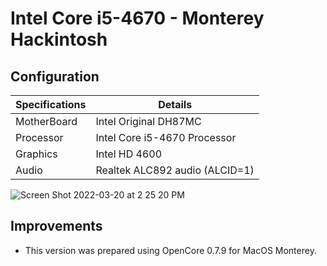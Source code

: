 # Intel Core i5-4670 - Monterey Hackintosh
## Configuration

| Specifications | Details                                                  |
| ------------------- | ------------------------------------------- |
| MotherBoard     | Intel Original DH87MC      					|
| Processor           | Intel Core i5-4670 Processor    		    |
| Graphics | Intel HD 4600               |
| Audio          | Realtek ALC892 audio (ALCID=1)            |

![Screen Shot 2022-03-20 at 2 25 20 PM](https://user-images.githubusercontent.com/45855322/159155498-01780810-e5a0-403e-bbb1-632cd85cdb67.png)
## Improvements
- This version was prepared using OpenCore 0.7.9 for MacOS Monterey.


